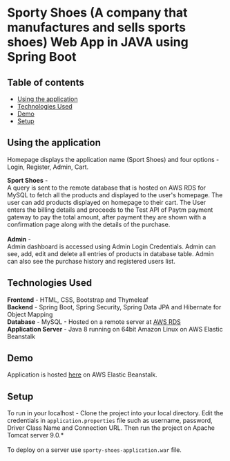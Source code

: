# Sporty Shoes (A company that manufactures and sells sports shoes) Web App in JAVA using Spring Boot

## Table of contents
* [Using the application](#using-the-application)
* [Technologies Used](#technologies-used)
* [Demo](#demo)
* [Setup](#setup)

## Using the application
Homepage displays the application name (Sport Shoes) and four options - Login, Register, Admin, Cart.

[//]: <> (<img width="720" alt="flyaway-screenshot-homepage" src="https://raw.githubusercontent.com/Niks4u2/FlyAway/main/Screenshots/LandingPage.PNG">)

<b>Sport Shoes</b>  - <br>
A query is sent to the remote database that is hosted on AWS RDS for MySQL to fetch all the products and displayed to the user's homepage.
The user can add products displayed on homepage to their cart. 
The User enters the billing details and proceeds to the Test API of Paytm payment gateway to pay the total amount, after payment
they are shown with a confirmation page along with the details of the purchase.
<br><br>
<b>Admin</b>  - <br>
Admin dashboard is accessed using Admin Login Credentials.
Admin can see, add, edit and delete all entries of products in database table.
Admin can also see the purchase history and registered users list. 

## Technologies Used
<b>Frontend</b> - HTML, CSS, Bootstrap and Thymeleaf <br>
<b>Backend</b> - Spring Boot, Spring Security, Spring Data JPA and Hibernate for Object Mapping <br>
<b>Database</b> - MySQL - Hosted on a remote server at [AWS RDS](https://aws.amazon.com/rds/mysql/) <br>
<b>Application Server</b>  - Java 8 running on 64bit Amazon Linux on AWS Elastic Beanstalk <br>

## Demo
Application is hosted [here](http://sportyshoesapplication-env.eba-pk5qivsc.ap-south-1.elasticbeanstalk.com/) on AWS Elastic Beanstalk.
## Setup
To run in your localhost - Clone the project into your local directory. Edit the credentials in `application.properties` file such as username, password, Driver Class Name and Connection URL. Then run the project on Apache Tomcat server 9.0.*
<br><br>
To deploy on a server use `sporty-shoes-application.war` file.
